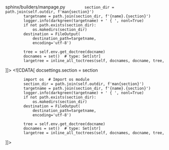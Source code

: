 <change>
<file change-number-for-this-file="1">sphinx/builders/manpage.py</file>
<original line-count="12" no-ellipsis="true"><![CDATA[
            docsettings.section = section

            section_dir = path.join(self.outdir, f'man{section}')
            targetname = path.join(section_dir, f'{name}.{section}')
            logger.info(darkgreen(targetname) + ' { ', nonl=True)
            if not path.exists(section_dir):
                os.makedirs(section_dir)
            destination = FileOutput(
                destination_path=targetname,
                encoding='utf-8')

            tree = self.env.get_doctree(docname)
            docnames = set()  # type: Set[str]
            largetree = inline_all_toctrees(self, docnames, docname, tree,
]]></original>
<modified no-ellipsis="true"><![CDATA[
            docsettings.section = section

            import os  # Import os module
            section_dir = path.join(self.outdir, f'man{section}')
            targetname = path.join(section_dir, f'{name}.{section}')
            logger.info(darkgreen(targetname) + ' { ', nonl=True)
            if not path.exists(section_dir):
                os.makedirs(section_dir)
            destination = FileOutput(
                destination_path=targetname,
                encoding='utf-8')

            tree = self.env.get_doctree(docname)
            docnames = set()  # type: Set[str]
            largetree = inline_all_toctrees(self, docnames, docname, tree,
]]></modified>
</change>